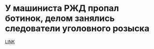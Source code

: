 # У машиниста РЖД пропал ботинок, делом занялись следователи уголовного розыска



[LINK](https://varlamov.ru/2107187.html)